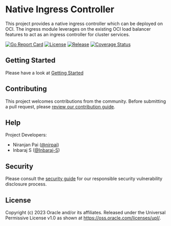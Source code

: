 # Native Ingress Controller
This project provides a native ingress controller which can be deployed on OCI. The ingress module leverages
on the existing OCI load balancer features to act as an ingress controller for cluster services.

[![Go Report Card](https://goreportcard.com/badge/github.com/oracle/oci-native-ingress-controller)](https://goreportcard.com/report/github.com/oracle/oci-native-ingress-controller)
[![License](http://img.shields.io/badge/license-UPL%201.0-blue.svg)](https://oss.oracle.com/licenses/upl/)
[![Release](https://img.shields.io/github/v/release/oracle/oci-native-ingress-controller)](https://img.shields.io/github/v/release/oracle/oci-native-ingress-controller)
[![Coverage Status](https://coveralls.io/repos/github/oracle/oci-native-ingress-controller/badge.svg?branch=master)](https://coveralls.io/github/oracle/oci-native-ingress-controller?branch=master)

## Getting Started
Please have a look at [Getting Started](./GettingStarted.md)

## Contributing

This project welcomes contributions from the community. Before submitting a pull
request, please [review our contribution guide](./CONTRIBUTING.md).

## Help

Project Developers: 
- Niranjan Pai ([@nirpai](https://github.com/nirpai))
- Inbaraj S ([@Inbaraj-S](https://github.com/Inbaraj-S))

## Security

Please consult the [security guide](./SECURITY.md) for our responsible security
vulnerability disclosure process.

## License

Copyright (c) 2023 Oracle and/or its affiliates.
Released under the Universal Permissive License v1.0 as shown at <https://oss.oracle.com/licenses/upl/>.
